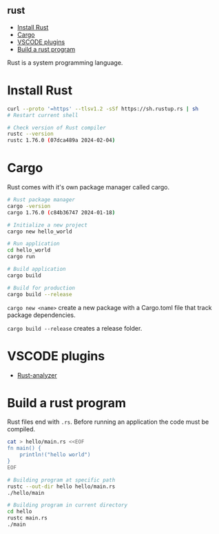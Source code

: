 ## rust
- [Install Rust](#install-rust)
- [Cargo](#cargo)
- [VSCODE plugins](#vscode-plugins)
- [Build a rust program](#build-a-rust-program)

Rust is a system programming language.

# Install Rust

```bash
curl --proto '=https' --tlsv1.2 -sSf https://sh.rustup.rs | sh
# Restart current shell

# Check version of Rust compiler
rustc --version
rustc 1.76.0 (07dca489a 2024-02-04)
```
# Cargo

Rust comes with it's own package manager called cargo.

```bash
# Rust package manager
cargo -version
cargo 1.76.0 (c84b36747 2024-01-18)

# Initialize a new project
cargo new hello_world

# Run application
cd hello_world
cargo run

# Build application
cargo build

# Build for production
cargo build --release
```

`cargo new <name>` create a new package with a Cargo.toml file that track package dependencies.

`cargo build --release` creates a release folder.

# VSCODE plugins

- [Rust-analyzer](https://marketplace.visualstudio.com/items?itemName=rust-lang.rust-analyzer)

# Build a rust program

Rust files end with `.rs`. Before running an application the code must be compiled.

```bash
cat > hello/main.rs <<EOF
fn main() {
    println!("hello world")
}
EOF

# Building program at specific path
rustc --out-dir hello hello/main.rs
./hello/main

# Building program in current directory
cd hello
rustc main.rs
./main
```